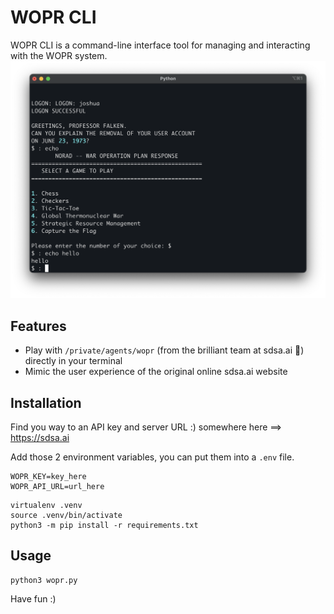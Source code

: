 # WOPR CLI

WOPR CLI is a command-line interface tool for managing and interacting with the WOPR system.
![wopr-cli](image.png)

## Features

- Play with `/private/agents/wopr` (from the brilliant team at sdsa.ai 🌟) directly in your terminal
- Mimic the user experience of the original online sdsa.ai website


## Installation

Find you way to an API key and server URL :) somewhere here ==> https://sdsa.ai

Add those 2 environment variables, you can put them into a `.env` file.
```
WOPR_KEY=key_here
WOPR_API_URL=url_here
```

```
virtualenv .venv
source .venv/bin/activate
python3 -m pip install -r requirements.txt
```

## Usage

```
python3 wopr.py
```

Have fun :)
